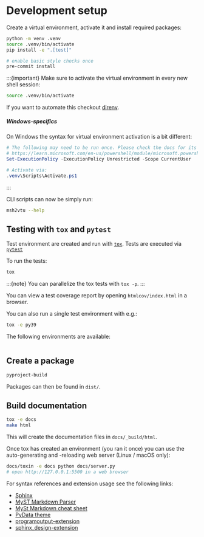 
# Development setup

Create a virtual environment, activate it and install required packages:

```bash
python -m venv .venv
source .venv/bin/activate
pip install -e ".[test]"

# enable basic style checks once
pre-commit install
```

:::{important}
Make sure to activate the virtual environment in every new shell session:

```bash
source .venv/bin/activate
```

If you want to automate this checkout [direnv](https://direnv.net).

<h5><i class="fa-brands fa-windows"></i> Windows-specifics</h5>

On Windows the syntax for virtual environment activation is a bit different:

```powershell
# The following may need to be run once. Please check the docs for its consequences:
# https://learn.microsoft.com/en-us/powershell/module/microsoft.powershell.core/about/about_execution_policiess
Set-ExecutionPolicy -ExecutionPolicy Unrestricted -Scope CurrentUser

# Activate via:
.venv\Scripts\Activate.ps1
```

:::

CLI scripts can now be simply run:

```bash
msh2vtu --help
```

## Testing with `tox` and `pytest`

Test environment are created and run with [`tox`](https://tox.wiki).
Tests are executed via [`pytest`](https://docs.pytest.org/en/7.2.x/)

To run the tests:

```bash
tox
```

:::{note}
You can parallelize the tox tests with `tox -p`.
:::

You can view a test coverage report by opening `htmlcov/index.html` in a browser.

You can also run a single test environment with e.g.:

```bash
tox -e py39
```

The following environments are available:

```{command-output} tox list
```

## Create a package

```bash
pyproject-build
```

Packages can then be found in `dist/`.

## Build documentation

```bash
tox -e docs
make html
```

This will create the documentation files in `docs/_build/html`.

Once tox has created an environment (you ran it once) you can use the auto-generating and -reloading web server (Linux / macOS only):

```bash
docs/toxin -e docs python docs/server.py
# open http://127.0.0.1:5500 in a web browser
```

For syntax references and extension usage see the following links:

- [Sphinx](https://www.sphinx-doc.org/en/master/)
- [MyST Markdown Parser](https://myst-parser.readthedocs.io/en/latest/)
- [MySt Markdown cheat sheet](https://jupyterbook.org/en/stable/reference/cheatsheet.html#math)
- [PyData theme](https://pydata-sphinx-theme.readthedocs.io/en/stable/index.html)
- [programoutput-extension](https://sphinxcontrib-programoutput.readthedocs.io/en/latest/#)
- [sphinx_design-extension](https://sphinx-design.readthedocs.io/en/furo-theme/index.html)
